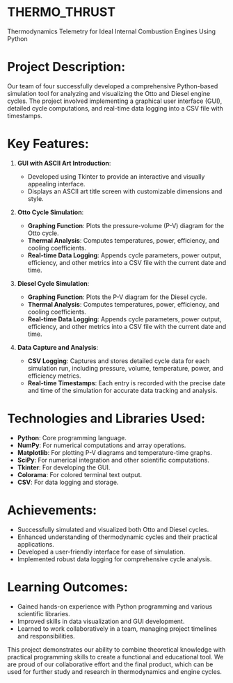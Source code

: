 # THERMO_THRUST
Thermodynamics Telemetry for Ideal Internal Combustion Engines Using Python

# Project Description:
Our team of four successfully developed a comprehensive Python-based simulation tool for analyzing and visualizing the Otto and Diesel engine cycles. The project involved implementing a graphical user interface (GUI), detailed cycle computations, and real-time data logging into a CSV file with timestamps.

# Key Features:
1. **GUI with ASCII Art Introduction**:
   - Developed using Tkinter to provide an interactive and visually appealing interface.
   - Displays an ASCII art title screen with customizable dimensions and style.

2. **Otto Cycle Simulation**:
   - **Graphing Function**: Plots the pressure-volume (P-V) diagram for the Otto cycle.
   - **Thermal Analysis**: Computes temperatures, power, efficiency, and cooling coefficients.
   - **Real-time Data Logging**: Appends cycle parameters, power output, efficiency, and other metrics into a CSV file with the current date and time.

3. **Diesel Cycle Simulation**:
   - **Graphing Function**: Plots the P-V diagram for the Diesel cycle.
   - **Thermal Analysis**: Computes temperatures, power, efficiency, and cooling coefficients.
   - **Real-time Data Logging**: Appends cycle parameters, power output, efficiency, and other metrics into a CSV file with the current date and time.

4. **Data Capture and Analysis**:
   - **CSV Logging**: Captures and stores detailed cycle data for each simulation run, including pressure, volume, temperature, power, and efficiency metrics.
   - **Real-time Timestamps**: Each entry is recorded with the precise date and time of the simulation for accurate data tracking and analysis.

# Technologies and Libraries Used:
- **Python**: Core programming language.
- **NumPy**: For numerical computations and array operations.
- **Matplotlib**: For plotting P-V diagrams and temperature-time graphs.
- **SciPy**: For numerical integration and other scientific computations.
- **Tkinter**: For developing the GUI.
- **Colorama**: For colored terminal text output.
- **CSV**: For data logging and storage.

# Achievements:
- Successfully simulated and visualized both Otto and Diesel cycles.
- Enhanced understanding of thermodynamic cycles and their practical applications.
- Developed a user-friendly interface for ease of simulation.
- Implemented robust data logging for comprehensive cycle analysis.

# Learning Outcomes:
- Gained hands-on experience with Python programming and various scientific libraries.
- Improved skills in data visualization and GUI development.
- Learned to work collaboratively in a team, managing project timelines and responsibilities.

This project demonstrates our ability to combine theoretical knowledge with practical programming skills to create a functional and educational tool. We are proud of our collaborative effort and the final product, which can be used for further study and research in thermodynamics and engine cycles.
